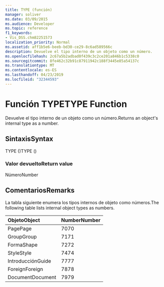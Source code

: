 ```yaml
---
title: TYPE (función)
manager: soliver
ms.date: 03/09/2015
ms.audience: Developer
ms.topic: reference
f1_keywords:
- Vis_DSS.chm82251573
localization_priority: Normal
ms.assetid: aff1b5e6-beeb-bd30-ce29-8c6ad589566c
description: Devuelve el tipo interno de un objeto como un número.
ms.openlocfilehash: 2c67a5b2adbad0f439c3c2ce201a846b1c5338c0
ms.sourcegitcommit: 8fe462c32b91c87911942c188f3445e85a54137c
ms.translationtype: MT
ms.contentlocale: es-ES
ms.lasthandoff: 04/23/2019
ms.locfileid: "32344593"
---
```

# <a name="type-function"></a><span data-ttu-id="e8546-103">Función TYPE</span><span class="sxs-lookup"><span data-stu-id="e8546-103">TYPE Function</span></span>

<span data-ttu-id="e8546-104">Devuelve el tipo interno de un objeto como un número.</span><span class="sxs-lookup"><span data-stu-id="e8546-104">Returns an object's internal type as a number.</span></span> 
  
## <a name="syntax"></a><span data-ttu-id="e8546-105">Sintaxis</span><span class="sxs-lookup"><span data-stu-id="e8546-105">Syntax</span></span>

<span data-ttu-id="e8546-106">TYPE ()</span><span class="sxs-lookup"><span data-stu-id="e8546-106">TYPE ()</span></span>
  
### <a name="return-value"></a><span data-ttu-id="e8546-107">Valor devuelto</span><span class="sxs-lookup"><span data-stu-id="e8546-107">Return value</span></span>

<span data-ttu-id="e8546-108">Número</span><span class="sxs-lookup"><span data-stu-id="e8546-108">Number</span></span>
  
## <a name="remarks"></a><span data-ttu-id="e8546-109">Comentarios</span><span class="sxs-lookup"><span data-stu-id="e8546-109">Remarks</span></span>

<span data-ttu-id="e8546-110">La tabla siguiente enumera los tipos internos de objeto como números.</span><span class="sxs-lookup"><span data-stu-id="e8546-110">The following table lists internal object types as numbers.</span></span>
  
|<span data-ttu-id="e8546-111">**Objeto**</span><span class="sxs-lookup"><span data-stu-id="e8546-111">**Object**</span></span>|<span data-ttu-id="e8546-112">**Number**</span><span class="sxs-lookup"><span data-stu-id="e8546-112">**Number**</span></span>|
|:-----|:-----|
|<span data-ttu-id="e8546-113">Page</span><span class="sxs-lookup"><span data-stu-id="e8546-113">Page</span></span>  <br/> |<span data-ttu-id="e8546-114">70</span><span class="sxs-lookup"><span data-stu-id="e8546-114">70</span></span>  <br/> |
|<span data-ttu-id="e8546-115">Group</span><span class="sxs-lookup"><span data-stu-id="e8546-115">Group</span></span>  <br/> |<span data-ttu-id="e8546-116">71</span><span class="sxs-lookup"><span data-stu-id="e8546-116">71</span></span>  <br/> |
|<span data-ttu-id="e8546-117">Forma</span><span class="sxs-lookup"><span data-stu-id="e8546-117">Shape</span></span>  <br/> |<span data-ttu-id="e8546-118">72</span><span class="sxs-lookup"><span data-stu-id="e8546-118">72</span></span>  <br/> |
|<span data-ttu-id="e8546-119">Style</span><span class="sxs-lookup"><span data-stu-id="e8546-119">Style</span></span>  <br/> |<span data-ttu-id="e8546-120">74</span><span class="sxs-lookup"><span data-stu-id="e8546-120">74</span></span>  <br/> |
|<span data-ttu-id="e8546-121">Introducción</span><span class="sxs-lookup"><span data-stu-id="e8546-121">Guide</span></span>  <br/> |<span data-ttu-id="e8546-122">77</span><span class="sxs-lookup"><span data-stu-id="e8546-122">77</span></span>  <br/> |
|<span data-ttu-id="e8546-123">Foreign</span><span class="sxs-lookup"><span data-stu-id="e8546-123">Foreign</span></span>  <br/> |<span data-ttu-id="e8546-124">78</span><span class="sxs-lookup"><span data-stu-id="e8546-124">78</span></span>  <br/> |
|<span data-ttu-id="e8546-125">Document</span><span class="sxs-lookup"><span data-stu-id="e8546-125">Document</span></span>  <br/> |<span data-ttu-id="e8546-126">79</span><span class="sxs-lookup"><span data-stu-id="e8546-126">79</span></span>  <br/> |
   

